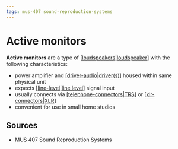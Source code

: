 ```yaml
---
tags: mus-407 sound-reproduction-systems
---
```


# Active monitors

**Active monitors** are a type of [[loudspeakers|loudspeaker]] with the following characteristics:

- power amplifier and [[driver-audio|driver(s)]] housed within same physical unit
- expects [[line-level|line level]] signal input
- usually connects via [[telephone-connectors|TRS]] or [[xlr-connectors|XLR]]
- convenient for use in small home studios

## Sources

- MUS 407 Sound Reproduction Systems

[//begin]: # "Autogenerated link references for markdown compatibility"
[loudspeakers|loudspeaker]: loudspeakers "Loudspeakers"
[driver-audio|driver(s)]: driver-audio "Driver (audio)"
[line-level|line level]: line-level "Line level"
[telephone-connectors|TRS]: telephone-connectors "Telephone connectors"
[xlr-connectors|XLR]: xlr-connectors "XLR Connectors"
[//end]: # "Autogenerated link references"
